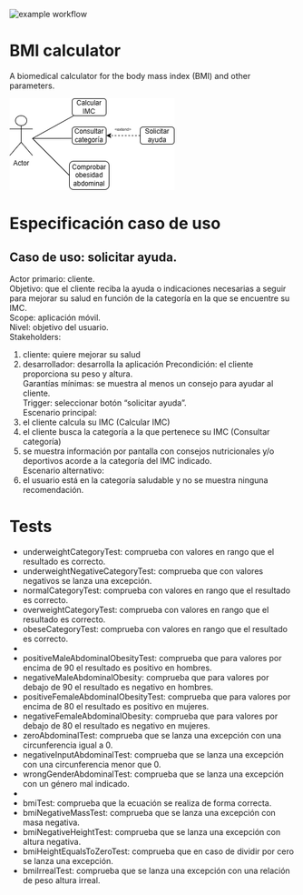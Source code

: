 ![example workflow](https://github.com/jmhorcas/bmicalc/actions/workflows/maven.yml/badge.svg)

# BMI calculator
A biomedical calculator for the body mass index (BMI) and other parameters.

![Alt text](https://github.com/ElArquitectorgo/bmicalc/blob/main/doc/prueba.drawio.png)

# Especificación caso de uso
## Caso de uso: solicitar ayuda.
Actor primario: cliente.\
Objetivo: que el cliente reciba la ayuda o indicaciones necesarias a seguir para mejorar su salud en función de la categoría en la que se encuentre su IMC.\
Scope: aplicación móvil.\
Nivel: objetivo del usuario.\
Stakeholders:
1. cliente: quiere mejorar su salud
2. desarrollador: desarrolla la aplicación
Precondición: el cliente proporciona su peso y altura.\
Garantías mínimas: se muestra al menos un consejo para ayudar al cliente.\
Trigger: seleccionar botón “solicitar ayuda”.\
Escenario principal:
1. el cliente calcula su IMC (Calcular IMC)
2. el cliente busca la categoría a la que pertenece su IMC (Consultar categoría)
3. se muestra información por pantalla con consejos nutricionales y/o deportivos acorde a la categoría del IMC indicado.\
Escenario alternativo:
4. el usuario está en la categoría saludable y no se muestra ninguna recomendación.

# Tests
- underweightCategoryTest: comprueba con valores en rango que el resultado es correcto.
- underweightNegativeCategoryTest: comprueba que con valores negativos se lanza una excepción.
- normalCategoryTest: comprueba con valores en rango que el resultado es correcto.
- overweightCategoryTest: comprueba con valores en rango que el resultado es correcto.
- obeseCategoryTest: comprueba con valores en rango que el resultado es correcto.
- 
- positiveMaleAbdominalObesityTest: comprueba que para valores por encima de 90 el resultado es positivo en hombres.
- negativeMaleAbdominalObesity: comprueba que para valores por debajo de 90 el resultado es negativo en hombres.
- positiveFemaleAbdominalObesityTest: comprueba que para valores por encima de 80 el resultado es positivo en mujeres.
- negativeFemaleAbdominalObesity: comprueba que para valores por debajo de 80 el resultado es negativo en mujeres.
- zeroAbdominalTest: comprueba que se lanza una excepción con una circunferencia igual a 0.
- negativeInputAbdominalTest: comprueba que se lanza una excepción con una circunferencia menor que 0.
- wrongGenderAbdominalTest: comprueba que se lanza una excepción con un género mal indicado.
- 
- bmiTest: comprueba que la ecuación se realiza de forma correcta.
- bmiNegativeMassTest: comprueba que se lanza una excepción con masa negativa.
- bmiNegativeHeightTest: comprueba que se lanza una excepción con altura negativa.
- bmiHeightEqualsToZeroTest: comprueba que en caso de dividir por cero se lanza una excepción.
- bmiIrrealTest: comprueba que se lanza una excepción con una relación de peso altura irreal.